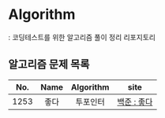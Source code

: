 # Algorithm
: 코딩테스트를 위한 알고리즘 풀이 정리 리포지토리

## 알고리즘 문제 목록
|No.|Name|Algorithm|site|
|:---:|:---:|:---:|:---:|
|1253|좋다|투포인터|[백준 : 좋다](https://www.acmicpc.net/problem/1253)|
